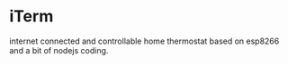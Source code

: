 # iTerm
internet connected and controllable home thermostat based on esp8266 and a bit of nodejs coding.

